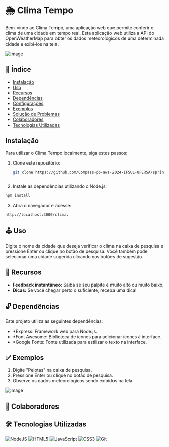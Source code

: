 # 🌦️ Clima Tempo

Bem-vindo ao Clima Tempo, uma aplicação web que permite conferir o clima de uma cidade em tempo real.
Esta aplicação web utiliza a API do OpenWeatherMap para obter os dados meteorológicos de uma determinada cidade e exibi-los na tela.

![image](https://github.com/YeffersonSilva/Pizzeria-System/assets/117882117/39d12125-2f15-436d-b6aa-956ec507d6b8)


## 📍 Índice

- [Instalação](#instalação)
- [Uso](#uso)
- [Recursos](#recursos)
- [Dependências](#dependências)
- [Configurações](#configurações)
- [Exemplos](#exemplos)
- [Solução de Problemas](#solução-de-problemas)
- [Colaboradores](#colaboradores)
- [Tecnologias Utilizadas](#tecnologias-utilizadas)

##  Instalação

Para utilizar o Clima Tempo localmente, siga estes passos:

1. Clone este repositório:
   ```bash
   git clone https://github.com/Compass-pb-aws-2024-IFSUL-UFERSA/sprint-2-pb-aws-ifsul-ufersa.git
 
  2. Instale as dependências utilizando o Node.js:
  ```bash
  npm install
  ```
  3. Abra o navegador e acesse:
  ```bash
  http://localhost:3000/clima.
  ```



## 🕹️ Uso

Digite o nome da cidade que deseja verificar o clima na caixa de pesquisa e pressione Enter ou clique no botão de pesquisa. Você também pode selecionar uma cidade sugerida clicando nos botões de sugestão.

## 🔆 Recursos
- **Feedback instantâneo:** Saiba se seu palpite é muito alto ou muito baixo.
- **Dicas:** Se você chegar perto o suficiente, receba uma dica!

## 🔓 Dependências

Este projeto utiliza as seguintes dependências:

- *Express: Framework web para Node.js.
- *Font Awesome: Biblioteca de ícones para adicionar ícones à interface.
- *Google Fonts: Fonte utilizada para estilizar o texto na interface.



## ✅ Exemplos

1. Digite "Pelotas" na caixa de pesquisa.
2. Pressione Enter ou clique no botão de pesquisa.
3. Observe os dados meteorológicos sendo exibidos na tela.

![image](https://github.com/YeffersonSilva/Pizzeria-System/assets/117882117/080553c4-2b8a-4a4c-9316-6b96bd2e4605)





## 👥 Colaboradores



## 🛠 Tecnologias Utilizadas
 
![NodeJS](https://img.shields.io/badge/node.js-6DA55F?style=for-the-badge&logo=node.js&logoColor=white)
![HTML5](https://img.shields.io/badge/html5-%23E34F26.svg?style=for-the-badge&logo=html5&logoColor=white)
![JavaScript](https://img.shields.io/badge/javascript-%23323330.svg?style=for-the-badge&logo=javascript&logoColor=%23F7DF1E)
![CSS3](https://img.shields.io/badge/css3-%231572B6.svg?style=for-the-badge&logo=css3&logoColor=white)
![Git](https://img.shields.io/badge/git-%23F05033.svg?style=for-the-badge&logo=git&logoColor=white)


